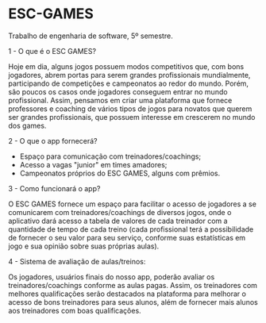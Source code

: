 # ESC-GAMES
Trabalho de engenharia de software, 5º semestre.

1 - O que é o ESC GAMES?

Hoje em dia, alguns jogos possuem modos competitivos que, com bons jogadores, abrem portas para serem grandes profissionais mundialmente, participando de competições e campeonatos ao redor do mundo. Porém, são poucos os casos onde jogadores conseguem entrar no mundo profissional. Assim, pensamos em criar uma plataforma que fornece professores e coaching de vários tipos de jogos para novatos que querem ser grandes profissionais, que possuem interesse em crescerem no mundo dos games.

2 - O que o app fornecerá?
  - Espaço para comunicação com treinadores/coachings;
  - Acesso a vagas "junior" em times amadores;
  - Campeonatos próprios do ESC GAMES, alguns com prêmios.

3 - Como funcionará o app?

O ESC GAMES fornece um espaço para facilitar o acesso de jogadores a se comunicarem com treinadores/coachings de diversos jogos, onde o aplicativo dará acesso a tabela de valores de cada treinador com a quantidade de tempo de cada treino (cada profissional terá a possibilidade de fornecer o seu valor para seu serviço, conforme suas estatísticas em jogo e sua opinião sobre suas próprias aulas).

4 - Sistema de avaliação de aulas/treinos:

Os jogadores, usuários finais do nosso app, poderão avaliar os treinadores/coachings conforme as aulas pagas. Assim, os treinadores com melhores qualificações serão destacados na plataforma para melhorar o acesso de bons treinadores para seus alunos, além de fornecer mais alunos aos treinadores com boas qualificações.
